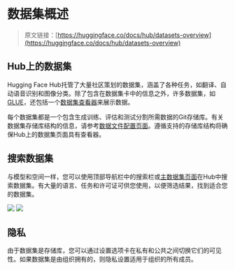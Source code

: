 # 数据集概述

> 原文链接：[https://huggingface.co/docs/hub/datasets-overview](https://huggingface.co/docs/hub/datasets-overview)

## Hub上的数据集

Hugging Face Hub托管了大量社区策划的数据集，涵盖了各种任务，如翻译、自动语音识别和图像分类。除了包含在数据集卡中的信息之外，许多数据集，如[GLUE](https://huggingface.co/datasets/glue)，还包括一个[数据集查看器](./datasets-viewer)来展示数据。

每个数据集都是一个包含生成训练、评估和测试分割所需数据的Git存储库。有关数据集存储库结构的信息，请参考[数据文件配置页面](./datasets-data-files-configuration)。遵循支持的存储库结构将确保Hub上的数据集页面具有查看器。

## 搜索数据集

与模型和空间一样，您可以使用顶部导航栏中的搜索栏或[主数据集页面](https://huggingface.co/datasets)在Hub中搜索数据集。有大量的语言、任务和许可证可供您使用，以便筛选结果，找到适合您的数据集。

![](../Images/07cb24949b51f20cc7d7beba0ba256ab.png) ![](../Images/ffb472c3aeb39290b740d1dbc83d5fb5.png)

## 隐私

由于数据集是存储库，您可以通过设置选项卡在私有和公共之间切换它们的可见性。如果数据集是由组织拥有的，则隐私设置适用于组织的所有成员。

